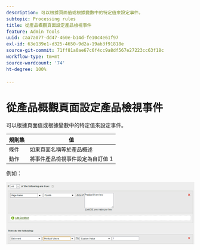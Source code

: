 ```yaml
---
description: 可以根據頁面值或根據變數中的特定值來設定事件。
subtopic: Processing rules
title: 從產品概觀頁面設定產品檢視事件
feature: Admin Tools
uuid: caa7a077-dd47-460e-b14d-fe10c4e61f97
exl-id: 63e139e1-d325-4650-9d2a-19ab3f91818e
source-git-commit: 71ff81a0ae67c6f4cc9a8df567e27223cc63f18c
workflow-type: tm+mt
source-wordcount: '74'
ht-degree: 100%

---
```


# 從產品概觀頁面設定產品檢視事件

可以根據頁面值或根據變數中的特定值來設定事件。

| 規則集 | 值 |
|---|---|
| 條件 | 如果頁面名稱等於產品概述 |
| 動作 | 將事件產品檢視事件設定為自訂值 1 |

例如：

![](assets/set-product-view-event.png)
